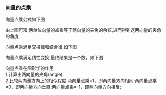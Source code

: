 ### 向量的点乘
向量点乘公式如下图 

由上图可知,两单位向量的点乘等于两向量的夹角的余弦,进而得到这两向量的夹角的角度  

向量点乘满足交换律和结合律,如下图  

向量点乘满足线性变换,最终结果是一个数，如下图  

向量点乘在图形学的作用  
1.计算出两向量的夹角(angle)  
2.比较两向量方向上的相似程度.两向量点乘=1，即两向量方向相同;两向量点乘=0，即两向量方向垂直;两向量点乘=-1，即两向量方向相反;
